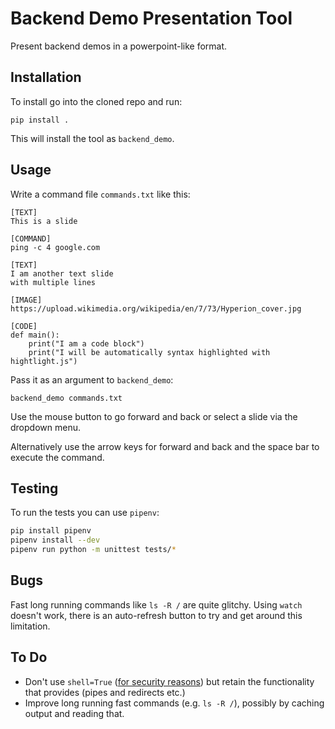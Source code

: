 # Backend Demo Presentation Tool

Present backend demos in a powerpoint-like format.


## Installation

To install go into the cloned repo and run:

```
pip install .
```

This will install the tool as `backend_demo`.

## Usage

Write a command file `commands.txt` like this:

```
[TEXT] 
This is a slide

[COMMAND] 
ping -c 4 google.com

[TEXT] 
I am another text slide
with multiple lines

[IMAGE]
https://upload.wikimedia.org/wikipedia/en/7/73/Hyperion_cover.jpg

[CODE]
def main():
    print("I am a code block")
    print("I will be automatically syntax highlighted with hightlight.js")
```

Pass it as an argument to `backend_demo`:

```
backend_demo commands.txt
```

Use the mouse button to go forward and back or select a slide via the dropdown menu.

Alternatively use the arrow keys for forward and back and the space bar to execute the command.

## Testing

To run the tests you can use `pipenv`:

```sh
pip install pipenv
pipenv install --dev
pipenv run python -m unittest tests/*
```

## Bugs

Fast long running commands like `ls -R /` are quite glitchy.
Using `watch` doesn't work, there is an auto-refresh button to try and get around this limitation. 

## To Do

* Don't use `shell=True` ([for security reasons](https://cwe.mitre.org/data/definitions/78.html)) but retain the functionality that provides (pipes and redirects etc.)
* Improve long running fast commands (e.g. `ls -R /`), possibly by caching output and reading that.
